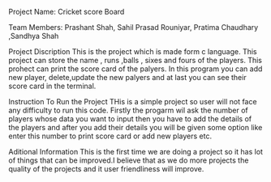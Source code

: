 Project Name: Cricket score Board

Team Members:
Prashant Shah, Sahil Prasad Rouniyar, Pratima Chaudhary
,Sandhya Shah

Project Discription
This is the project which is made form c language. This project can store the name , runs ,balls , sixes and fours of the players. This prohect can print the score card of the palyers. 
In this program you can add new player, delete,update the new palyers and at last you can see their score card in the terminal.

Instruction To Run the Project
THis is a simple project so user will not face any difficulty to run this code. Firstly the progarm wil ask the number of players whose data you want to input then you have to add the details of the players and after you add their details you will be given some option like enter this number to print score card or add new players etc.

Aditional Information 
This is the first time we are doing a project so it has lot of things that can be improved.I believe that as we do more projects the quality of the projects and it user friendliness will improve.
